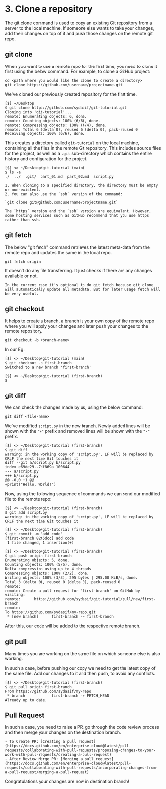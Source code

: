 # 3. Clone a repository

The git clone command is used to copy an existing Git repository from a server to the local machine. If someone else wants to take your changes, add their changes on top of it and push those changes on the remote git repo.

## git clone

When you want to use a remote repo for the first time, you need to clone it first using the below command. For example, to clone a GitHub project:

```console
cd <path where you would like the clone to create a directory>
git clone https://github.com/username/projectname.git
```

We've cloned our previously created repository for the first time.

```console
[$] ~/Desktop
$ git clone https://github.com/sydasif/git-tutorial.git
Cloning into 'git-tutorial'...
remote: Enumerating objects: 6, done.
remote: Counting objects: 100% (6/6), done.
remote: Compressing objects: 100% (4/4), done.
remote: Total 6 (delta 0), reused 6 (delta 0), pack-reused 0
Receiving objects: 100% (6/6), done.
```

This creates a directory called `git-tutorial` on the local machine, containing all the files in the remote Git repository. This includes source files for the project, as well as a `.git` sub-directory which contains the entire history and configuration for the project.

```console
[$] <> ~/Desktop/git-tutorial (main)
$ ls -a
./  ../  .git/  part_01.md  part_02.md  script.py
```

```{Note}
1. When cloning to a specified directory, the directory must be empty or non-existent.
2. You can also use the `ssh` version of the command:

`git clone git@github.com:username/projectname.git`

The `https` version and the `ssh` version are equivalent. However, some hosting services such as GitHub recommend that you use https rather than ssh.
```

## git fetch

The below "git fetch" command retrieves the latest meta-data from the remote repo and updates the same in the local repo.

`git fetch origin`

It doesn’t do any file transferring. It just checks if there are any changes available or not.

```{Note}
In the current case it's optional to do git fetch because git clone will automatically update all metadata. But for later usage fetch will be very useful.
```

## git checkout

It helps to create a branch, a branch is your own copy of the remote repo where you will apply your changes and later push your changes to the remote repository.

`git checkout -b <branch-name>`

In our Eg:

```console
[$] <> ~/Desktop/git-tutorial (main)
$ git checkout -b first-branch
Switched to a new branch 'first-branch'

[$] <> ~/Desktop/git-tutorial (first-branch)
$
```

## git diff

We can check the changes made by us, using the below command:

`git diff <file-name>`

We've modified `script.py` in the new branch. Newly added lines will be shown with the `"+"` prefix and removed lines will be shown with the `"-"` prefix.

```console
[$] <> ~/Desktop/git-tutorial (first-branch)
$ git diff
warning: in the working copy of 'script.py', LF will be replaced by CRLF the next time Git touches it
diff --git a/script.py b/script.py
index e69de29..7df869a 100644
--- a/script.py
+++ b/script.py
@@ -0,0 +1 @@
+print("Hello, World!")
```

Now, using the following sequence of commands we can send our modified file to the remote repo:

```console
[$] <> ~/Desktop/git-tutorial (first-branch)
$ git add script.py 
warning: in the working copy of 'script.py', LF will be replaced by CRLF the next time Git touches it
```

```console
[$] <> ~/Desktop/git-tutorial (first-branch)
$ git commit -m "add code"
[first-branch 8245dcc] add code
 1 file changed, 1 insertion(+)
```

```console
[$] <> ~/Desktop/git-tutorial (first-branch)
$ git push origin first-branch
Enumerating objects: 5, done.
Counting objects: 100% (5/5), done.
Delta compression using up to 4 threads
Compressing objects: 100% (2/2), done.
Writing objects: 100% (3/3), 295 bytes | 295.00 KiB/s, done.
Total 3 (delta 0), reused 0 (delta 0), pack-reused 0
remote: 
remote: Create a pull request for 'first-branch' on GitHub by visiting:
remote:      https://github.com/sydasif/git-tutorial/pull/new/first-branch
remote:
To https://github.com/sydasif/my-repo.git
 * [new branch]      first-branch -> first-branch
```

After this, our code will be added to the respective remote branch.

## git pull

Many times you are working on the same file on which someone else is also working. 

In such a case, before pushing our copy we need to get the latest copy of the same file. Add our changes to it and then push, to avoid any conflicts.

```console
[$] <> ~/Desktop/git-tutorial (first-branch)
$ git pull origin first-branch
From https://github.com/sydasif/my-repo
 * branch            first-branch -> FETCH_HEAD
Already up to date.
```

## Pull Request

In such a case, you need to raise a PR, go through the code review process and then merge your changes on the destination branch.

```{seealso}
- To Create PR: [Creating a pull request](https://docs.github.com/en/enterprise-cloud@latest/pull-requests/collaborating-with-pull-requests/proposing-changes-to-your-work-with-pull-requests/creating-a-pull-request)
- After Review Merge PR: [Merging a pull request](https://docs.github.com/en/enterprise-cloud@latest/pull-requests/collaborating-with-pull-requests/incorporating-changes-from-a-pull-request/merging-a-pull-request)
```

Congratulations your changes are now in destination branch!
